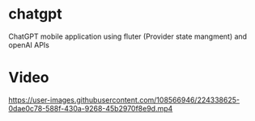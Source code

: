 # chatgpt

ChatGPT mobile application using fluter (Provider state mangment) and openAI APIs 

# Video

https://user-images.githubusercontent.com/108566946/224338625-0dae0c78-588f-430a-9268-45b2970f8e9d.mp4


